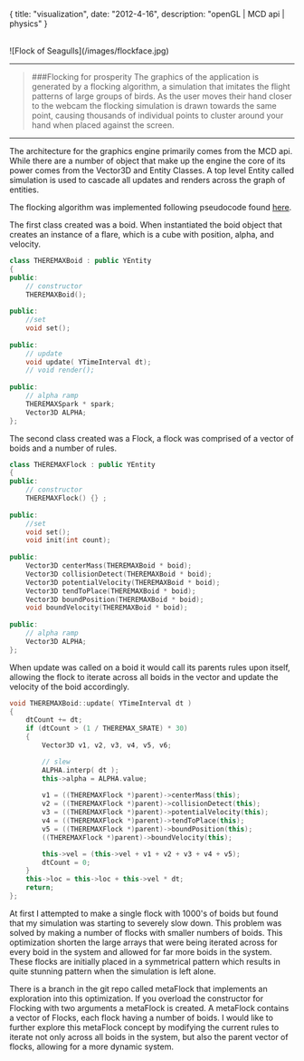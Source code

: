 {
  title: "visualization",
  date:  "2012-4-16",
  description:  "openGL | MCD api | physics"
}

<br>
![Flock of Seagulls](/images/flockface.jpg)
<br>

---

>###Flocking for prosperity 
>The graphics of the application is generated by a flocking algorithm, a simulation that imitates the flight patterns of large groups of birds.  As the user moves their hand closer to the webcam the flocking simulation is drawn towards the same point, causing thousands of individual points to cluster around your hand when placed against the screen.

---

The architecture for the graphics engine primarily comes from the MCD api.  While there are a number of object that make up the engine the core of its power comes from the Vector3D and Entity Classes.  A top level Entity called simulation is used to cascade all updates and renders across the graph of entities.

The flocking algorithm was implemented following pseudocode found [here](http://www.kfish.org/boids/pseudocode.html).  

The first class created was a boid.  When instantiated the boid object that creates an instance of a flare, which is a cube with position, alpha, and velocity.

```c++
class THEREMAXBoid : public YEntity
{
public:
    // constructor
    THEREMAXBoid();
    
public:
    //set
    void set();
    
public:
    // update
    void update( YTimeInterval dt);
    // void render();
    
public:
    // alpha ramp
    THEREMAXSpark * spark;
    Vector3D ALPHA;
};
```

The second class created was a Flock, a flock was comprised of a vector of boids and a number of rules.

```c++
class THEREMAXFlock : public YEntity
{
public:
    // constructor
    THEREMAXFlock() {} ;
    
public:
    //set
    void set();
    void init(int count);
    
public:
    Vector3D centerMass(THEREMAXBoid * boid);
    Vector3D collisionDetect(THEREMAXBoid * boid);
    Vector3D potentialVelocity(THEREMAXBoid * boid);
    Vector3D tendToPlace(THEREMAXBoid * boid);
    Vector3D boundPosition(THEREMAXBoid * boid);
    void boundVelocity(THEREMAXBoid * boid);
    
public:
    // alpha ramp
    Vector3D ALPHA;
};
```

When update was called on a boid it would call its parents rules upon itself, allowing the flock to iterate across all boids in the vector and update the velocity of the boid accordingly.

```c++
void THEREMAXBoid::update( YTimeInterval dt )
{
    dtCount += dt;
    if (dtCount > (1 / THEREMAX_SRATE) * 30)
    {
        Vector3D v1, v2, v3, v4, v5, v6;

        // slew
        ALPHA.interp( dt );
        this->alpha = ALPHA.value;
    
        v1 = ((THEREMAXFlock *)parent)->centerMass(this);
        v2 = ((THEREMAXFlock *)parent)->collisionDetect(this);
        v3 = ((THEREMAXFlock *)parent)->potentialVelocity(this);
        v4 = ((THEREMAXFlock *)parent)->tendToPlace(this);
        v5 = ((THEREMAXFlock *)parent)->boundPosition(this);
        ((THEREMAXFlock *)parent)->boundVelocity(this);

        this->vel = (this->vel + v1 + v2 + v3 + v4 + v5);
        dtCount = 0;
    }
    this->loc = this->loc + this->vel * dt;
    return;
};
```

At first I attempted to make a single flock with 1000's of boids but found that my simulation was starting to severely slow down.  This problem was solved by making a number of flocks with smaller numbers of boids.  This optimization shorten the large arrays that were being iterated across for every boid in the system and allowed for far more boids in the system.  These flocks are initially placed in a symmetrical pattern which results in quite stunning pattern when the simulation is left alone.

There is a branch in the git repo called metaFlock that implements an exploration into this optimization.  If you overload the constructor for Flocking with two arguments a metaFlock is created.  A metaFlock contains a vector of Flocks, each flock having a number of boids.  I would like to further explore this metaFlock concept by modifying the current rules to iterate not only across all boids in the system, but also the parent vector of flocks, allowing for a more dynamic system.